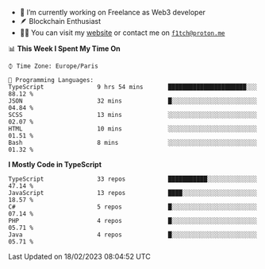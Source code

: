 - 🔭 I’m currently working on Freelance as Web3 developer
- 🪶 Blockchain Enthusiast
- 👨‍💻 You can visit my [website](https://f1tch.xyz) or contact me on [`f1tch@proton.me`](mailto:f1tch@proton.me)

<!--START_SECTION:waka-->
📊 **This Week I Spent My Time On** 

```text
⌚︎ Time Zone: Europe/Paris

💬 Programming Languages: 
TypeScript               9 hrs 54 mins       ██████████████████████░░░   88.12 % 
JSON                     32 mins             █░░░░░░░░░░░░░░░░░░░░░░░░   04.84 % 
SCSS                     13 mins             ░░░░░░░░░░░░░░░░░░░░░░░░░   02.07 % 
HTML                     10 mins             ░░░░░░░░░░░░░░░░░░░░░░░░░   01.51 % 
Bash                     8 mins              ░░░░░░░░░░░░░░░░░░░░░░░░░   01.32 % 

```

**I Mostly Code in TypeScript** 

```text
TypeScript               33 repos            ███████████░░░░░░░░░░░░░░   47.14 % 
JavaScript               13 repos            ████░░░░░░░░░░░░░░░░░░░░░   18.57 % 
C#                       5 repos             █░░░░░░░░░░░░░░░░░░░░░░░░   07.14 % 
PHP                      4 repos             █░░░░░░░░░░░░░░░░░░░░░░░░   05.71 % 
Java                     4 repos             █░░░░░░░░░░░░░░░░░░░░░░░░   05.71 % 

```



 Last Updated on 18/02/2023 08:04:52 UTC
<!--END_SECTION:waka-->
